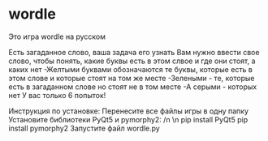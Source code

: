 # wordle
Это игра wordle на русском

Есть загаданное слово, ваша задача его узнать
Вам нужно ввести свое слово, чтобы понять, какие буквы есть в этом слвое и где они стоят, а каких нет
-Желтыми буквами обозначаются те буквы, которые есть в этом слове и которые стоят на том же месте
-Зелеными - те, которые есть в загаданном слове но стоят не в том месте
-А серыми - которых нет
У вас только 6 попыток!

Инструкция по установке:
Перенесите все файлы игры в одну папку 
Установите библиотеки PyQt5 и pymorphy2: /n \n
pip install PyQt5
pip install pymorphy2 
Запустите файл wordle.py

